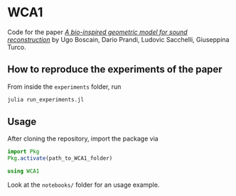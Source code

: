 # WCA1

Code for the paper [_A bio-inspired geometric model for sound reconstruction_](https://arxiv.org/abs/2004.02450) by Ugo Boscain, Dario Prandi, Ludovic Sacchelli, Giuseppina Turco.

## How to reproduce the experiments of the paper

From inside the `experiments` folder, run

```sh
julia run_experiments.jl
```

## Usage

After cloning the repository, import the package via

```julia
import Pkg
Pkg.activate(path_to_WCA1_folder)

using WCA1
```

Look at the `notebooks/` folder for an usage example.
